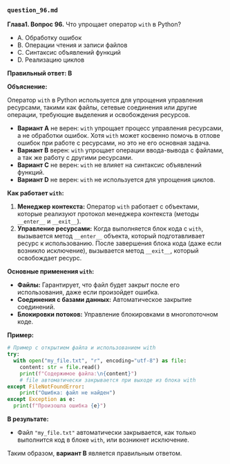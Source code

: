 ### `question_96.md`

**Глава1. Вопрос 96.** Что упрощает оператор `with` в Python?

- A. Обработку ошибок
- B. Операции чтения и записи файлов
- C. Синтаксис объявлений функций
- D. Реализацию циклов

**Правильный ответ: B**

**Объяснение:**

Оператор `with` в Python используется для упрощения управления ресурсами, такими как файлы, сетевые соединения или другие операции, требующие выделения и освобождения ресурсов.

*   **Вариант A** не верен:  `with` упрощает процесс управления ресурсами, а не обработки ошибок. Хотя `with` может косвенно помочь в отлове ошибок при работе с ресурсами, но это не его основная задача.
*   **Вариант B** верен:  `with` упрощает операции ввода-вывода с файлами, а так же работу с другими ресурсами.
*   **Вариант C** не верен:  `with` не влияет на синтаксис объявлений функций.
*   **Вариант D** не верен:  `with` не используется для упрощения циклов.

**Как работает `with`:**

1.  **Менеджер контекста:** Оператор `with` работает с объектами, которые реализуют протокол менеджера контекста (методы `__enter__` и `__exit__`).
2.  **Управление ресурсами:**  Когда выполняется блок кода с `with`, вызывается метод `__enter__` объекта, который подготавливает ресурс к использованию. После завершения блока кода (даже если возникло исключение), вызывается метод `__exit__`, который освобождает ресурс.

**Основные применения `with`:**

*   **Файлы:** Гарантирует, что файл будет закрыт после его использования, даже если произойдет ошибка.
*   **Соединения с базами данных:** Автоматическое закрытие соединений.
*   **Блокировки потоков:** Управление блокировками в многопоточном коде.

**Пример:**

```python
# Пример с открытием файла и использованием with
try:
  with open("my_file.txt", "r", encoding="utf-8") as file:
    content: str = file.read()
    print(f"Содержимое файла:\n{content}")
    # file автоматически закрывается при выходе из блока with
except FileNotFoundError:
    print("Ошибка: файл не найден")
except Exception as e:
  print(f"Произошла ошибка {e}")
```
**В результате:**
*   Файл `"my_file.txt"` автоматически закрывается, как только выполнится код в блоке `with`, или возникнет исключение.

Таким образом, **вариант B** является правильным ответом.

